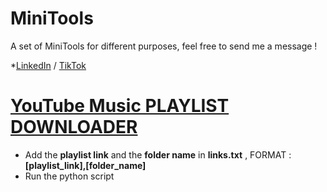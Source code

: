 # MiniTools
A set of MiniTools for different purposes, feel free to send me a message !

*[LinkedIn](https://ro.linkedin.com/in/dan-mosljesch-969b83163) / [TikTok](https://www.tiktok.com/@mdan96_)

# [YouTube Music PLAYLIST DOWNLOADER](https://github.com/mdan96/MiniTools/tree/main/playlist_downloader)
   * Add the **playlist link** and the **folder name** in **links.txt** , FORMAT : **[playlist_link],[folder_name]**
   * Run the python script 
